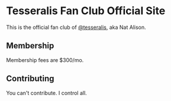# Tesseralis Fan Club Official Site

This is the official fan club of [@tesseralis](https://tessera.li), aka Nat Alison.

## Membership

Membership fees are $300/mo.

## Contributing

You can't contribute. I control all.

